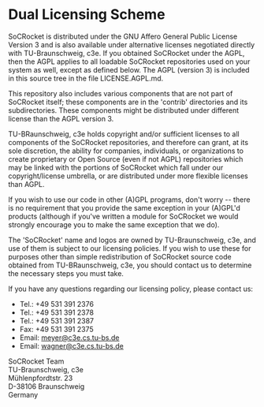 Dual Licensing Scheme
=====================

SoCRocket is distributed under the GNU Affero General Public License
Version 3 and is also available under alternative licenses negotiated
directly with TU-Braunschweig, c3e. If you obtained SoCRocket under
the AGPL, then the AGPL applies to all loadable SoCRocket repositories
used on your system as well, except as defined below. The AGPL (version 3)
is included in this source tree in the file LICENSE.AGPL.md.

This repository also includes various components that are not part of
SoCRocket itself; these components are in the 'contrib' directories
and its subdirectories. These components might be distributed under different
license than the AGPL version 3.

TU-BRaunschweig, c3e holds copyright and/or sufficient licenses to all
components of the SoCRocket repositories, and therefore can grant,
at its sole discretion, the ability for companies, individuals, or
organizations to create proprietary or Open Source (even if not AGPL)
repositories which may be linked with the portions of SoCRocket which
fall under our copyright/license umbrella, or are distributed under
more flexible licenses than AGPL.

If you wish to use our code in other (A)GPL programs, don't worry --
there is no requirement that you provide the same exception in your
(A)GPL'd products (although if you've written a module for SoCRocket we
would strongly encourage you to make the same exception that we do).

The 'SoCRocket' name and logos are owned by TU-Braunschweig, c3e,
and use of them is subject to our licensing policies. If you
wish to use these for purposes other than simple redistribution
of SoCRocket source code obtained from TU-BRaunschweig, c3e, you
should contact us to determine the necessary steps you must take.

If you have any questions regarding our licensing policy, please
contact us:

* Tel.: +49 531 391 2376
* Tel.: +49 531 391 2378
* Tel.: +49 531 391 2387
* Fax:  +49 531 391 2375
* Email: meyer@c3e.cs.tu-bs.de
* Email: wagner@c3e.cs.tu-bs.de

SoCRocket Team<BR>
TU-Braunschweig, c3e<BR>
Mühlenpfordtstr. 23<BR>
D-38106 Braunschweig<BR>
Germany<BR>
